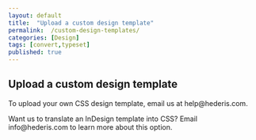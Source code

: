 ```yaml
---
layout: default
title:  "Upload a custom design template"
permalink:  /custom-design-templates/
categories: [Design]
tags: [convert,typeset]
published: true
---
```


<section data-type="chapter" class="hsecchapter" data-hederis-type="hsecchapter" id="custom-design-templates" data-pi-attrs="id: custom-design-templates; data-tags: convert,typeset;" role="doc-chapter" data-tags="convert,typeset" data-author-name=" " data-book-title=" " title="Upload a custom design template"><h1 data-hederis-type="hblkchaptitle" class="hblkchaptitle" id="pNHYbQNN6">Upload a custom design template</h1>
    <p class="hblkp" data-hederis-type="hblkp" id="pblliEhB2">To upload your own CSS design template, email us at help@hederis.com.</p>
    <p class="hblkp" data-hederis-type="hblkp" id="p7eaBRfC0">Want us to translate an InDesign template into CSS? Email info@hederis.com to learn more about this option.</p>
    </section>
    